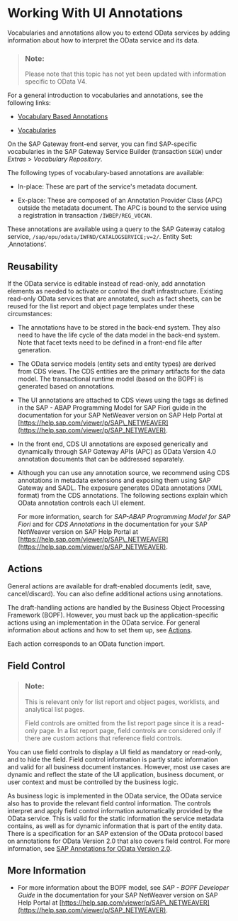 <!-- loio83c89ccef12f48ab98f6c3811bd025b3 -->

# Working With UI Annotations

Vocabularies and annotations allow you to extend OData services by adding information about how to interpret the OData service and its data.

> ### Note:  
> Please note that this topic has not yet been updated with information specific to OData V4.

For a general introduction to vocabularies and annotations, see the following links:

-   [Vocabulary Based Annotations](http://scn.sap.com/community/gateway/blog/2013/10/07/vocabulary-based-annotations)

-   [Vocabularies](http://www.odata.org/vocabularies/)

On the SAP Gateway front-end server, you can find SAP-specific vocabularies in the SAP Gateway Service Builder \(transaction `SEGW`\) under *Extras* \> *Vocabulary Repository*.

The following types of vocabulary-based annotations are available:

-   In-place: These are part of the service's metadata document.

-   Ex-place: These are composed of an Annotation Provider Class \(APC\) outside the metadata document. The APC is bound to the service using a registration in transaction `/IWBEP/REG_VOCAN`.


These annotations are available using a query to the SAP Gateway catalog service, `/sap/opu/odata/IWFND/CATALOGSERVICE;v=2/`. Entity Set: ‚Annotations‘.



## Reusability

If the OData service is editable instead of read-only, add annotation elements as needed to activate or control the draft infrastructure. Existing read-only OData services that are annotated, such as fact sheets, can be reused for the list report and object page templates under these circumstances:

-   The annotations have to be stored in the back-end system. They also need to have the life cycle of the data model in the back-end system. Note that facet texts need to be defined in a front-end file after generation.

-   The OData service models \(entity sets and entity types\) are derived from CDS views. The CDS entities are the primary artifacts for the data model. The transactional runtime model \(based on the BOPF\) is generated based on annotations.

-   The UI annotations are attached to CDS views using the tags as defined in the SAP - ABAP Programming Model for SAP Fiori guide in the documentation for your SAP NetWeaver version on SAP Help Portal at [https://help.sap.com/viewer/p/SAP\_NETWEAVER](https://help.sap.com/viewer/p/SAP_NETWEAVER).
-   In the front end, CDS UI annotations are exposed generically and dynamically through SAP Gateway APIs \(APC\) as OData Version 4.0 annotation documents that can be addressed separately.

-   Although you can use any annotation source, we recommend using CDS annotations in metadata extensions and exposing them using SAP Gateway and SADL. The exposure generates OData annotations \(XML format\) from the CDS annotations. The following sections explain which OData annotation controls each UI element.

    For more information, search for *SAP-ABAP Programming Model for SAP Fiori* and for *CDS Annotations* in the documentation for your SAP NetWeaver version on SAP Help Portal at [https://help.sap.com/viewer/p/SAP\_NETWEAVER](https://help.sap.com/viewer/p/SAP_NETWEAVER).




## Actions

General actions are available for draft-enabled documents \(edit, save, cancel/discard\). You can also define additional actions using annotations.

The draft-handling actions are handled by the Business Object Processing Framework \(BOPF\). However, you must back up the application-specific actions using an implementation in the OData service. For general information about actions and how to set them up, see [Actions](actions-cbf16c5.md).

Each action corresponds to an OData function import.



## Field Control

> ### Note:  
> This is relevant only for list report and object pages, worklists, and analytical list pages.
> 
> Field controls are omitted from the list report page since it is a read-only page. In a list report page, field controls are considered only if there are custom actions that reference field controls.

You can use field controls to display a UI field as mandatory or read-only, and to hide the field. Field control information is partly static information and valid for all business document instances. However, most use cases are dynamic and reflect the state of the UI application, business document, or user context and must be controlled by the business logic.

As business logic is implemented in the OData service, the OData service also has to provide the relevant field control information. The controls interpret and apply field control information automatically provided by the OData service. This is valid for the static information the service metadata contains, as well as for dynamic information that is part of the entity data. There is a specification for an SAP extension of the OData protocol based on annotations for OData Version 2.0 that also covers field control. For more information, see [SAP Annotations for OData Version 2.0](https://sap.github.io/odata-vocabularies/docs/v2-annotations.html).



<a name="loio83c89ccef12f48ab98f6c3811bd025b3__section_eds_2ny_qlb"/>

## More Information

-   For more information about the BOPF model, see *SAP - BOPF Developer Guide* in the documentation for your SAP NetWeaver version on SAP Help Portal at [https://help.sap.com/viewer/p/SAP\_NETWEAVER](https://help.sap.com/viewer/p/SAP_NETWEAVER).


